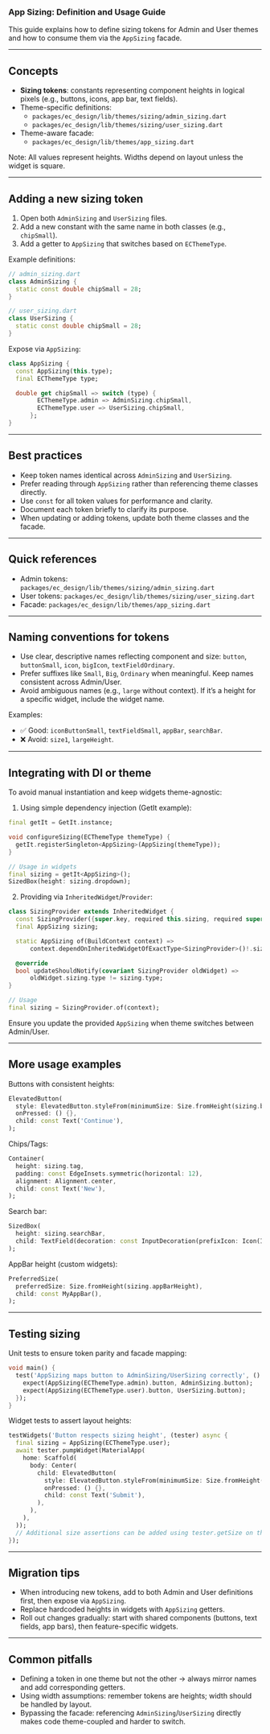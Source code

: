 ### App Sizing: Definition and Usage Guide

This guide explains how to define sizing tokens for Admin and User themes and how to consume them via the `AppSizing` facade.

---

## Concepts

- **Sizing tokens**: constants representing component heights in logical pixels (e.g., buttons, icons, app bar, text fields).
- Theme-specific definitions:
  - `packages/ec_design/lib/themes/sizing/admin_sizing.dart`
  - `packages/ec_design/lib/themes/sizing/user_sizing.dart`
- Theme-aware facade:
  - `packages/ec_design/lib/themes/app_sizing.dart`

Note: All values represent heights. Widths depend on layout unless the widget is square.

---

## Adding a new sizing token

1. Open both `AdminSizing` and `UserSizing` files.
2. Add a new constant with the same name in both classes (e.g., `chipSmall`).
3. Add a getter to `AppSizing` that switches based on `ECThemeType`.

Example definitions:

```dart
// admin_sizing.dart
class AdminSizing {
  static const double chipSmall = 28;
}

// user_sizing.dart
class UserSizing {
  static const double chipSmall = 28;
}
```

Expose via `AppSizing`:

```dart
class AppSizing {
  const AppSizing(this.type);
  final ECThemeType type;

  double get chipSmall => switch (type) {
        ECThemeType.admin => AdminSizing.chipSmall,
        ECThemeType.user => UserSizing.chipSmall,
      };
}
```

---

## Best practices

- Keep token names identical across `AdminSizing` and `UserSizing`.
- Prefer reading through `AppSizing` rather than referencing theme classes directly.
- Use `const` for all token values for performance and clarity.
- Document each token briefly to clarify its purpose.
- When updating or adding tokens, update both theme classes and the facade.

---

## Quick references

- Admin tokens: `packages/ec_design/lib/themes/sizing/admin_sizing.dart`
- User tokens: `packages/ec_design/lib/themes/sizing/user_sizing.dart`
- Facade: `packages/ec_design/lib/themes/app_sizing.dart`

---

## Naming conventions for tokens

- Use clear, descriptive names reflecting component and size: `button`, `buttonSmall`, `icon`, `bigIcon`, `textFieldOrdinary`.
- Prefer suffixes like `Small`, `Big`, `Ordinary` when meaningful. Keep names consistent across Admin/User.
- Avoid ambiguous names (e.g., `large` without context). If it’s a height for a specific widget, include the widget name.

Examples:

- ✅ Good: `iconButtonSmall`, `textFieldSmall`, `appBar`, `searchBar`.
- ❌ Avoid: `size1`, `largeHeight`.

---

## Integrating with DI or theme

To avoid manual instantiation and keep widgets theme-agnostic:

1) Using simple dependency injection (GetIt example):

```dart
final getIt = GetIt.instance;

void configureSizing(ECThemeType themeType) {
  getIt.registerSingleton<AppSizing>(AppSizing(themeType));
}

// Usage in widgets
final sizing = getIt<AppSizing>();
SizedBox(height: sizing.dropdown);
```

2) Providing via `InheritedWidget`/`Provider`:

```dart
class SizingProvider extends InheritedWidget {
  const SizingProvider({super.key, required this.sizing, required super.child});
  final AppSizing sizing;

  static AppSizing of(BuildContext context) =>
      context.dependOnInheritedWidgetOfExactType<SizingProvider>()!.sizing;

  @override
  bool updateShouldNotify(covariant SizingProvider oldWidget) =>
      oldWidget.sizing.type != sizing.type;
}

// Usage
final sizing = SizingProvider.of(context);
```

Ensure you update the provided `AppSizing` when theme switches between Admin/User.

---

## More usage examples

Buttons with consistent heights:

```dart
ElevatedButton(
  style: ElevatedButton.styleFrom(minimumSize: Size.fromHeight(sizing.button)),
  onPressed: () {},
  child: const Text('Continue'),
);
```

Chips/Tags:

```dart
Container(
  height: sizing.tag,
  padding: const EdgeInsets.symmetric(horizontal: 12),
  alignment: Alignment.center,
  child: const Text('New'),
);
```

Search bar:

```dart
SizedBox(
  height: sizing.searchBar,
  child: TextField(decoration: const InputDecoration(prefixIcon: Icon(Icons.search))),
);
```

AppBar height (custom widgets):

```dart
PreferredSize(
  preferredSize: Size.fromHeight(sizing.appBarHeight),
  child: const MyAppBar(),
);
```

---

## Testing sizing

Unit tests to ensure token parity and facade mapping:

```dart
void main() {
  test('AppSizing maps button to AdminSizing/UserSizing correctly', () {
    expect(AppSizing(ECThemeType.admin).button, AdminSizing.button);
    expect(AppSizing(ECThemeType.user).button, UserSizing.button);
  });
}
```

Widget tests to assert layout heights:

```dart
testWidgets('Button respects sizing height', (tester) async {
  final sizing = AppSizing(ECThemeType.user);
  await tester.pumpWidget(MaterialApp(
    home: Scaffold(
      body: Center(
        child: ElevatedButton(
          style: ElevatedButton.styleFrom(minimumSize: Size.fromHeight(sizing.button)),
          onPressed: () {},
          child: const Text('Submit'),
        ),
      ),
    ),
  ));
  // Additional size assertions can be added using tester.getSize on the widget finder
});
```

---

## Migration tips

- When introducing new tokens, add to both Admin and User definitions first, then expose via `AppSizing`.
- Replace hardcoded heights in widgets with `AppSizing` getters.
- Roll out changes gradually: start with shared components (buttons, text fields, app bars), then feature-specific widgets.

---

## Common pitfalls

- Defining a token in one theme but not the other → always mirror names and add corresponding getters.
- Using width assumptions: remember tokens are heights; width should be handled by layout.
- Bypassing the facade: referencing `AdminSizing`/`UserSizing` directly makes code theme-coupled and harder to switch.
